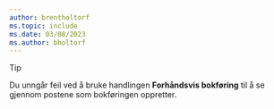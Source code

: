 ```yaml
---
author: brentholtorf
ms.topic: include
ms.date: 03/08/2023
ms.author: bholtorf
---
```


> [!TIP]
> Du unngår feil ved å bruke handlingen **Forhåndsvis bokføring** til å se gjennom postene som bokføringen oppretter. 
